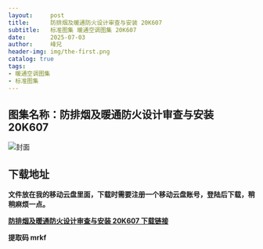 ```yaml
---
layout:     post
title:      防排烟及暖通防火设计审查与安装 20K607
subtitle:   标准图集 暖通空调图集 20K607
date:       2025-07-03
author:     峰兄
header-img: img/the-first.png
catalog: true
tags:
- 暖通空调图集
- 标准图集
---
```

## 图集名称：防排烟及暖通防火设计审查与安装 20K607
![封面](https://pic1.imgdb.cn/item/686741f258cb8da5c88e97e4.jpg)


## 下载地址 ##
**文件放在我的移动云盘里面，下载时需要注册一个移动云盘账号，登陆后下载，稍稍麻烦一点。**  
  
[**防排烟及暖通防火设计审查与安装 20K607 下载链接**](https://caiyun.139.com/w/i/2nQQUSRHb4pxp)


**提取码 mrkf**


